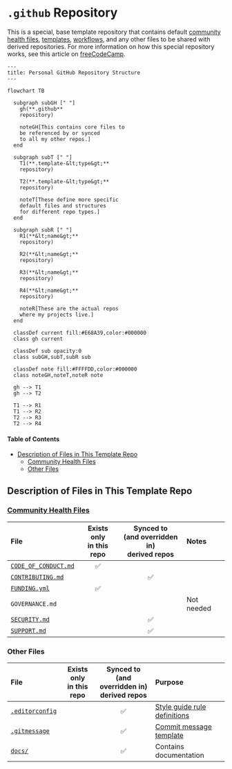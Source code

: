 # `.github` Repository <!-- omit from toc -->

This is a special, base template repository that contains
default [community health files][health], [templates][templates],
[workflows][workflows], and any other files
to be shared with derived repositories.
For more information on how this special repository works,
see this article on [freeCodeCamp][freeCodeCamp].

```mermaid
---
title: Personal GitHub Repository Structure
---

flowchart TB

  subgraph subGH [" "]
    gh(**.github**
    repository)

    noteGH[This contains core files to
    be referenced by or synced
    to all my other repos.]
  end

  subgraph subT [" "]
    T1(**.template-&lt;type&gt;**
    repository)

    T2(**.template-&lt;type&gt;**
    repository)

    noteT[These define more specific
    default files and structures
    for different repo types.]
  end

  subgraph subR [" "]
    R1(**&lt;name&gt;**
    repository)

    R2(**&lt;name&gt;**
    repository)

    R3(**&lt;name&gt;**
    repository)

    R4(**&lt;name&gt;**
    repository)

    noteR[These are the actual repos
    where my projects live.]
  end

  classDef current fill:#E68A39,color:#000000
  class gh current

  classDef sub opacity:0
  class subGH,subT,subR sub

  classDef note fill:#FFFFDD,color:#000000
  class noteGH,noteT,noteR note

  gh --> T1
  gh --> T2

  T1 --> R1
  T1 --> R2
  T2 --> R3
  T2 --> R4
```

#### Table of Contents <!-- omit from toc -->

- [Description of Files in This Template Repo](#description-of-files-in-this-template-repo)
  - [Community Health Files](#community-health-files)
  - [Other Files](#other-files)

## Description of Files in This Template Repo

### [Community Health Files][health]

| File                         | Exists only</br>in this repo | Synced to<br/>(and overridden in)<br/>derived repos | Notes      |
| :--------------------------- | :--------------------------: | :-------------------------------------------------: | :--------- |
| [`CODE_OF_CONDUCT.md`][coc]  |              ✅              |                                                     |            |
| [`CONTRIBUTING.md`][contrib] |                              |                         ✅                          |            |
| [`FUNDING.yml`][funding]     |              ✅              |                                                     |            |
| `GOVERNANCE.md`              |                              |                                                     | Not needed |
| [`SECURITY.md`][security]    |                              |                         ✅                          |            |
| [`SUPPORT.md`][support]      |                              |                         ✅                          |            |

### Other Files

| File                            | Exists only</br>in this repo | Synced to<br/>(and overridden in)<br/>derived repos | Purpose                                     |
| :------------------------------ | :--------------------------: | :-------------------------------------------------: | :------------------------------------------ |
| [`.editorconfig`][editorConfig] |                              |                         ✅                          | [Style guide rule definitions][styleGuides] |
| [`.gitmessage`][message]        |                              |                         ✅                          | [Commit message template][messageGuide]     |
| [`docs/`][docs]                 |                              |                         ✅                          | Contains documentation                      |

<!-- Source Code URIs -->

[coc]: ./CODE_OF_CONDUCT.md
[contrib]: ./CONTRIBUTING.md
[docs]: ./docs/
[editorConfig]: ./.editorconfig
[funding]: ./.github/FUNDING.yml
[message]: ./.gitmessage
[messageGuide]: ./docs/StyleGuides.md#commit-messages
[security]: ./SECURITY.md
[styleGuides]: ./docs/StyleGuides.md
[support]: ./SUPPORT.md

<!-- Public URIs -->

[freeCodeCamp]: https://www.freecodecamp.org/news/how-to-use-the-dot-github-repository
[health]: https://docs.github.com/en/communities/setting-up-your-project-for-healthy-contributions/creating-a-default-community-health-file
[templates]: https://docs.github.com/en/communities/using-templates-to-encourage-useful-issues-and-pull-requests/configuring-issue-templates-for-your-repository
[workflows]: https://docs.github.com/en/actions/how-tos/writing-workflows
